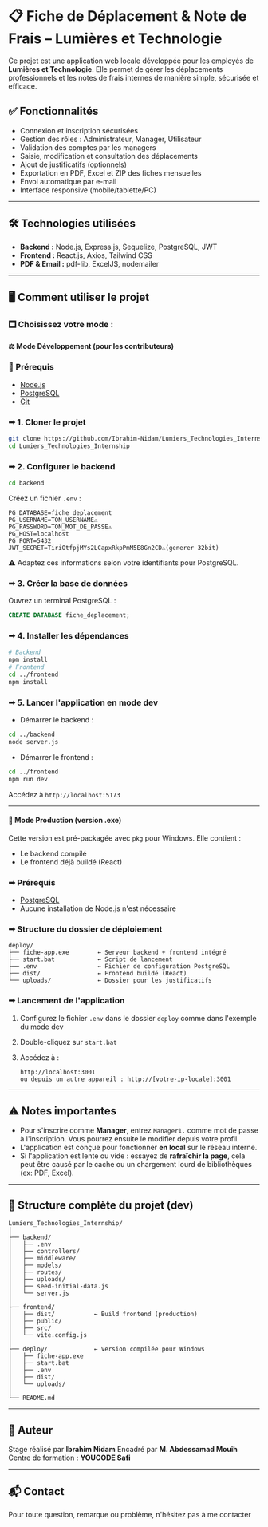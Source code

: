 # 📋 Fiche de Déplacement & Note de Frais – Lumières et Technologie

Ce projet est une application web locale développée pour les employés de **Lumières et Technologie**.
Elle permet de gérer les déplacements professionnels et les notes de frais internes de manière simple, sécurisée et efficace.

## ✅ Fonctionnalités

* Connexion et inscription sécurisées
* Gestion des rôles : Administrateur, Manager, Utilisateur
* Validation des comptes par les managers
* Saisie, modification et consultation des déplacements
* Ajout de justificatifs (optionnels)
* Exportation en PDF, Excel et ZIP des fiches mensuelles
* Envoi automatique par e-mail
* Interface responsive (mobile/tablette/PC)

---

## 🛠️ Technologies utilisées

* **Backend :** Node.js, Express.js, Sequelize, PostgreSQL, JWT
* **Frontend :** React.js, Axios, Tailwind CSS
* **PDF & Email :** pdf-lib, ExcelJS, nodemailer

---

## 🖥️ Comment utiliser le projet

### 🗖️ Choisissez votre mode :

#### ⚖️ Mode Développement (pour les contributeurs)

### 📆 Prérequis

* [Node.js](https://nodejs.org/)
* [PostgreSQL](https://www.postgresql.org/)
* [Git](https://git-scm.com/)

### ➟ 1. Cloner le projet

```bash
git clone https://github.com/Ibrahim-Nidam/Lumiers_Technologies_Internship.git
cd Lumiers_Technologies_Internship
```

### ➟ 2. Configurer le backend

```bash
cd backend
```

Créez un fichier `.env` :

```env
PG_DATABASE=fiche_deplacement
PG_USERNAME=TON_USERNAME⚠️
PG_PASSWORD=TON_MOT_DE_PASSE⚠️
PG_HOST=localhost
PG_PORT=5432
JWT_SECRET=TiriOtfpjMYs2LCapxRkpPmM5E8Gn2CD⚠️(generer 32bit)
```
⚠️ Adaptez ces informations selon votre identifiants pour PostgreSQL.

### ➟ 3. Créer la base de données

Ouvrez un terminal PostgreSQL :

```sql
CREATE DATABASE fiche_deplacement;
```

### ➟ 4. Installer les dépendances

```bash
# Backend
npm install
# Frontend
cd ../frontend
npm install
```

### ➟ 5. Lancer l'application en mode dev

* Démarrer le backend :

```bash
cd ../backend
node server.js
```

* Démarrer le frontend :

```bash
cd ../frontend
npm run dev
```

Accédez à `http://localhost:5173`

---

#### 🎉 Mode Production (version .exe)

Cette version est pré-packagée avec `pkg` pour Windows. Elle contient :

* Le backend compilé
* Le frontend déjà buildé (React)

### ➟ Prérequis

* [PostgreSQL](https://www.postgresql.org/)
* Aucune installation de Node.js n'est nécessaire

### ➟ Structure du dossier de déploiement

```
deploy/
├── fiche-app.exe        ← Serveur backend + frontend intégré
├── start.bat            ← Script de lancement
├── .env                 ← Fichier de configuration PostgreSQL
├── dist/                ← Frontend buildé (React)
└── uploads/             ← Dossier pour les justificatifs
```

### ➟ Lancement de l'application

1. Configurez le fichier `.env` dans le dossier `deploy` comme dans l'exemple du mode dev
2. Double-cliquez sur `start.bat`
3. Accédez à :

   ```
   http://localhost:3001
   ou depuis un autre appareil : http://[votre-ip-locale]:3001
   ```

---

## ⚠️ Notes importantes

* Pour s'inscrire comme **Manager**, entrez `Manager1.` comme mot de passe à l'inscription. Vous pourrez ensuite le modifier depuis votre profil.
* L'application est conçue pour fonctionner **en local** sur le réseau interne.
* Si l'application est lente ou vide : essayez de **rafraîchir la page**, cela peut être causé par le cache ou un chargement lourd de bibliothèques (ex: PDF, Excel).

---

## 📁 Structure complète du projet (dev)

```
Lumiers_Technologies_Internship/
│
├── backend/
│   ├── .env
│   ├── controllers/
│   ├── middleware/
│   ├── models/
│   ├── routes/
│   ├── uploads/
│   ├── seed-initial-data.js
│   └── server.js
│
├── frontend/
│   ├── dist/           ← Build frontend (production)
│   ├── public/
│   ├── src/
│   └── vite.config.js
│
├── deploy/             ← Version compilée pour Windows
│   ├── fiche-app.exe
│   ├── start.bat
│   ├── .env
│   ├── dist/
│   └── uploads/
│
└── README.md
```

---

## 👤 Auteur

Stage réalisé par **Ibrahim Nidam**
Encadré par **M. Abdessamad Mouih**
Centre de formation : **YOUCODE Safi**

---

## 📬 Contact

Pour toute question, remarque ou problème, n'hésitez pas à me contacter
